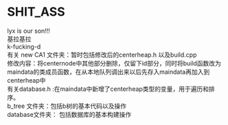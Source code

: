 # SHIT_ASS
lyx is our son!!!  
基拉基拉  
k-fucking-d  
有关 new CA1 文件夹：暂时包括修改后的centerheap.h 以及build.cpp  
  修改内容：将centernode中其他部分删除，仅留下id部分，同时将build函数改为maindata的类成员函数，在从本地队列调出来以后先存入maindata再加入到centerheap中  
有关database.h :在maindata中新增了centerheap类型的变量，用于遍历和排序。   
b_tree 文件夹：包括b树的基本代码以及操作  
database文件夹： 包括数据库的基本构建操作  

